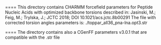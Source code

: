 ====
This directory contains CHARMM forcefield parameters for Peptide Nucleic Acids with optimized backbone torsions described in:
Jasinski, M.; Feig, M.; Trylska, J.; JCTC 2018; DOI 10.1021/acs.jctc.8b00291
The file with corrected torsion angles parameters is: ./toppar_all36_pna-lna.opt3.str

====
The directory contains also a CGenFF parameters v3.0.1 that are compatible with the .str file

